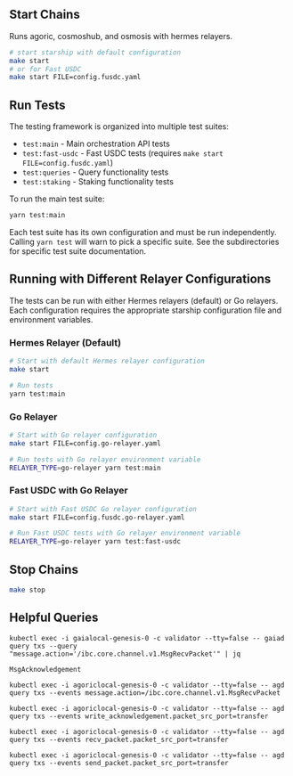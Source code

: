 ## Start Chains

Runs agoric, cosmoshub, and osmosis with hermes relayers.

```sh
# start starship with default configuration
make start
# or for Fast USDC
make start FILE=config.fusdc.yaml
```

## Run Tests

The testing framework is organized into multiple test suites:
- `test:main` - Main orchestration API tests
- `test:fast-usdc` - Fast USDC tests (requires `make start FILE=config.fusdc.yaml`)
- `test:queries` - Query functionality tests
- `test:staking` - Staking functionality tests

To run the main test suite:

```sh
yarn test:main
```

Each test suite has its own configuration and must be run independently.
Calling `yarn test` will warn to pick a specific suite. See the subdirectories
for specific test suite documentation.

## Running with Different Relayer Configurations

The tests can be run with either Hermes relayers (default) or Go relayers. Each
configuration requires the appropriate starship configuration file and
environment variables.

### Hermes Relayer (Default)

```sh
# Start with default Hermes relayer configuration
make start

# Run tests
yarn test:main
```

### Go Relayer

```sh
# Start with Go relayer configuration
make start FILE=config.go-relayer.yaml

# Run tests with Go relayer environment variable
RELAYER_TYPE=go-relayer yarn test:main
```

### Fast USDC with Go Relayer

```sh
# Start with Fast USDC Go relayer configuration
make start FILE=config.fusdc.go-relayer.yaml

# Run Fast USDC tests with Go relayer environment variable
RELAYER_TYPE=go-relayer yarn test:fast-usdc
```

## Stop Chains

```sh
make stop
```


## Helpful Queries
`kubectl exec -i gaialocal-genesis-0 -c validator --tty=false -- gaiad query txs --query "message.action='/ibc.core.channel.v1.MsgRecvPacket'" | jq`

`MsgAcknowledgement`

`kubectl exec -i agoriclocal-genesis-0 -c validator --tty=false -- agd query txs --events message.action=/ibc.core.channel.v1.MsgRecvPacket`


`kubectl exec -i agoriclocal-genesis-0 -c validator --tty=false -- agd query txs --events write_acknowledgement.packet_src_port=transfer`

`kubectl exec -i agoriclocal-genesis-0 -c validator --tty=false -- agd query txs --events recv_packet.packet_src_port=transfer`


`kubectl exec -i agoriclocal-genesis-0 -c validator --tty=false -- agd query txs --events send_packet.packet_src_port=transfer`
